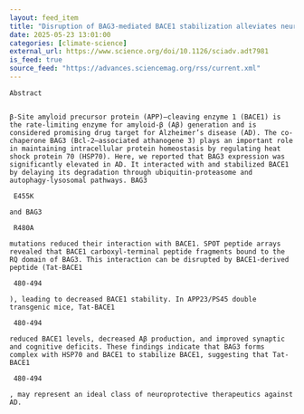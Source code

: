 ```yaml
---
layout: feed_item
title: "Disruption of BAG3-mediated BACE1 stabilization alleviates neuropathology and memory deficits in a mouse model of Alzheimer’s disease | Science Advances"
date: 2025-05-23 13:01:00
categories: [climate-science]
external_url: https://www.science.org/doi/10.1126/sciadv.adt7981
is_feed: true
source_feed: "https://advances.sciencemag.org/rss/current.xml"
---
```



 
  
   
    Abstract
   
   
    β-Site amyloid precursor protein (APP)–cleaving enzyme 1 (BACE1) is the rate-limiting enzyme for amyloid-β (Aβ) generation and is considered promising drug target for Alzheimer’s disease (AD). The co-chaperone BAG3 (Bcl-2–associated athanogene 3) plays an important role in maintaining intracellular protein homeostasis by regulating heat shock protein 70 (HSP70). Here, we reported that BAG3 expression was significantly elevated in AD. It interacted with and stabilized BACE1 by delaying its degradation through ubiquitin-proteasome and autophagy-lysosomal pathways. BAG3
    
     E455K
    
    and BAG3
    
     R480A
    
    mutations reduced their interaction with BACE1. SPOT peptide arrays revealed that BACE1 carboxyl-terminal peptide fragments bound to the RQ domain of BAG3. This interaction can be disrupted by BACE1-derived peptide (Tat-BACE1
    
     480-494
    
    ), leading to decreased BACE1 stability. In APP23/PS45 double transgenic mice, Tat-BACE1
    
     480-494
    
    reduced BACE1 levels, decreased Aβ production, and improved synaptic and cognitive deficits. These findings indicate that BAG3 forms complex with HSP70 and BACE1 to stabilize BACE1, suggesting that Tat-BACE1
    
     480-494
    
    , may represent an ideal class of neuroprotective therapeutics against AD.
   
  
 

